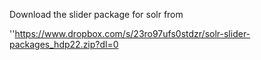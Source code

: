 Download the slider package for solr from

  ''https://www.dropbox.com/s/23ro97ufs0stdzr/solr-slider-packages_hdp22.zip?dl=0

